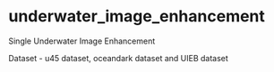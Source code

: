 # underwater_image_enhancement
Single Underwater Image Enhancement

Dataset - u45 dataset, oceandark dataset and UIEB dataset
